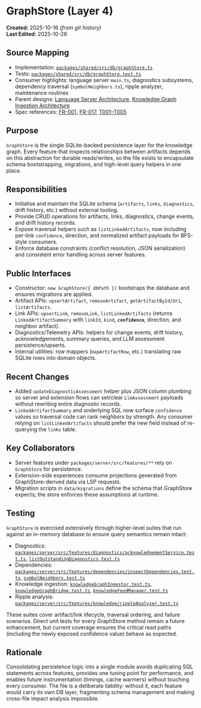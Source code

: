 # GraphStore (Layer 4)

**Created:** 2025-10-16 *(from git history)*  
**Last Edited:** 2025-10-26

## Source Mapping
- Implementation: [`packages/shared/src/db/graphStore.ts`](../../../packages/shared/src/db/graphStore.ts)
- Tests: [`packages/shared/src/db/graphStore.test.ts`](../../../packages/shared/src/db/graphStore.test.ts)
- Consumer highlights: language server `main.ts`, diagnostics subsystems, dependency traversal (`symbolNeighbors.ts`), ripple analyzer, maintenance routines
- Parent designs: [Language Server Architecture](../../layer-3/language-server-architecture.mdmd.md), [Knowledge Graph Ingestion Architecture](../../layer-3/knowledge-graph-ingestion.mdmd.md)
- Spec references: [FR-001](../../../specs/001-link-aware-diagnostics/spec.md#functional-requirements), [FR-017](../../../specs/001-link-aware-diagnostics/spec.md#functional-requirements), [T001–T005](../../../specs/001-link-aware-diagnostics/tasks.md)

## Purpose
`GraphStore` is the single SQLite-backed persistence layer for the knowledge graph. Every feature that inspects relationships between artifacts depends on this abstraction for durable reads/writes, so the file exists to encapsulate schema bootstrapping, migrations, and high-level query helpers in one place.

## Responsibilities
- Initialise and maintain the SQLite schema (`artifacts`, `links`, `diagnostics`, drift history, etc.) without external tooling.
- Provide CRUD operations for artifacts, links, diagnostics, change events, and drift history records.
- Expose traversal helpers such as `listLinkedArtifacts`, now including per-link `confidence`, direction, and normalized artifact payloads for BFS-style consumers.
- Enforce database constraints (conflict resolution, JSON serialization) and consistent error handling across server features.

## Public Interfaces
- Constructor: `new GraphStore({ dbPath })` bootstraps the database and ensures migrations are applied.
- Artifact APIs: `upsertArtifact`, `removeArtifact`, `getArtifactById/Uri`, `listArtifacts`.
- Link APIs: `upsertLink`, `removeLink`, `listLinkedArtifacts` (returns `LinkedArtifactSummary` with `linkId`, `kind`, **`confidence`**, direction, and neighbor artifact).
- Diagnostics/Telemetry APIs: helpers for change events, drift history, acknowledgements, summary queries, and LLM assessment persistence/upserts.
- Internal utilities: row mappers (`mapArtifactRow`, etc.) translating raw SQLite rows into domain objects.

## Recent Changes
- Added `updateDiagnosticAssessment` helper plus JSON column plumbing so server and extension flows can set/clear `LlmAssessment` payloads without rewriting entire diagnostic records.
- `LinkedArtifactSummary` and underlying SQL now surface `confidence` values so traversal code can rank neighbors by strength. Any consumer relying on `listLinkedArtifacts` should prefer the new field instead of re-querying the `links` table.

## Key Collaborators
- Server features under `packages/server/src/features/**` rely on `GraphStore` for persistence.
- Extension-side experiences consume projections generated from GraphStore-derived data via LSP requests.
- Migration scripts in `data/migrations` define the schema that GraphStore expects; the store enforces these assumptions at runtime.

## Testing
`GraphStore` is exercised extensively through higher-level suites that run against an in-memory database to ensure query semantics remain intact:
- Diagnostics: [`packages/server/src/features/diagnostics/acknowledgementService.test.ts`](../../../packages/server/src/features/diagnostics/acknowledgementService.test.ts), [`listOutstandingDiagnostics.test.ts`](../../../packages/server/src/features/diagnostics/listOutstandingDiagnostics.test.ts)
- Dependencies: [`packages/server/src/features/dependencies/inspectDependencies.test.ts`](../../../packages/server/src/features/dependencies/inspectDependencies.test.ts), [`symbolNeighbors.test.ts`](../../../packages/server/src/features/dependencies/symbolNeighbors.test.ts)
- Knowledge ingestion: [`knowledgeGraphIngestor.test.ts`](../../../packages/server/src/features/knowledge/knowledgeGraphIngestor.test.ts), [`knowledgeGraphBridge.test.ts`](../../../packages/server/src/features/knowledge/knowledgeGraphBridge.test.ts), [`knowledgeFeedManager.test.ts`](../../../packages/server/src/features/knowledge/knowledgeFeedManager.test.ts)
- Ripple analysis: [`packages/server/src/features/knowledge/rippleAnalyzer.test.ts`](../../../packages/server/src/features/knowledge/rippleAnalyzer.test.ts)

These suites cover artifact/link lifecycle, traversal ordering, and failure scenarios. Direct unit tests for every GraphStore method remain a future enhancement, but current coverage ensures the critical read paths (including the newly exposed confidence value) behave as expected.

## Rationale
Consolidating persistence logic into a single module avoids duplicating SQL statements across features, provides one tuning point for performance, and enables future instrumentation (timings, cache warmers) without touching every consumer. The file is a deliberate liability: without it, each feature would carry its own DB layer, fragmenting schema management and making cross-file impact analysis impossible.
